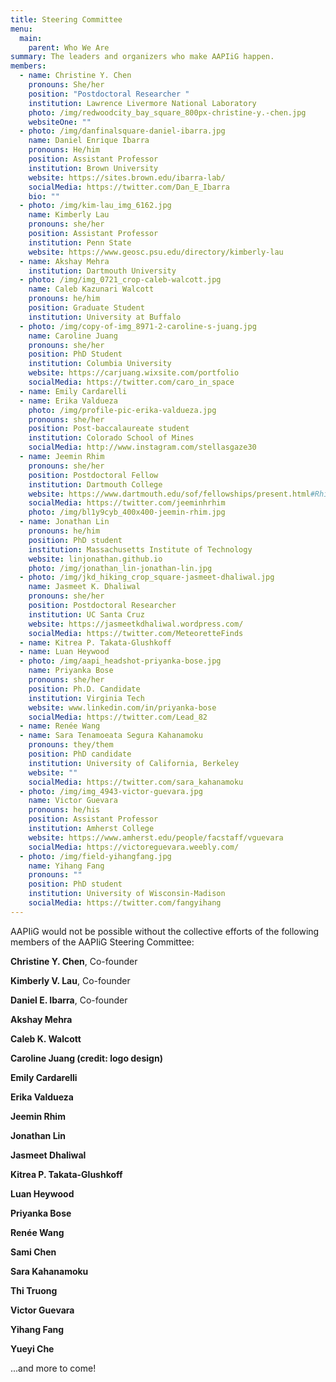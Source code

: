 ```yaml
---
title: Steering Committee
menu:
  main:
    parent: Who We Are
summary: The leaders and organizers who make AAPIiG happen.
members:
  - name: Christine Y. Chen
    pronouns: She/her
    position: "Postdoctoral Researcher "
    institution: Lawrence Livermore National Laboratory
    photo: /img/redwoodcity_bay_square_800px-christine-y.-chen.jpg
    websiteOne: ""
  - photo: /img/danfinalsquare-daniel-ibarra.jpg
    name: Daniel Enrique Ibarra
    pronouns: He/him
    position: Assistant Professor
    institution: Brown University
    website: https://sites.brown.edu/ibarra-lab/
    socialMedia: https://twitter.com/Dan_E_Ibarra
    bio: ""
  - photo: /img/kim-lau_img_6162.jpg
    name: Kimberly Lau
    pronouns: she/her
    position: Assistant Professor
    institution: Penn State
    website: https://www.geosc.psu.edu/directory/kimberly-lau
  - name: Akshay Mehra
    institution: Dartmouth University
  - photo: /img/img_0721_crop-caleb-walcott.jpg
    name: Caleb Kazunari Walcott
    pronouns: he/him
    position: Graduate Student
    institution: University at Buffalo
  - photo: /img/copy-of-img_8971-2-caroline-s-juang.jpg
    name: Caroline Juang
    pronouns: she/her
    position: PhD Student
    institution: Columbia University
    website: https://carjuang.wixsite.com/portfolio
    socialMedia: https://twitter.com/caro_in_space
  - name: Emily Cardarelli
  - name: Erika Valdueza
    photo: /img/profile-pic-erika-valdueza.jpg
    pronouns: she/her
    position: Post-baccalaureate student
    institution: Colorado School of Mines
    socialMedia: http://www.instagram.com/stellasgaze30
  - name: Jeemin Rhim
    pronouns: she/her
    position: Postdoctoral Fellow
    institution: Dartmouth College
    website: https://www.dartmouth.edu/sof/fellowships/present.html#Rhim
    socialMedia: https://twitter.com/jeeminhrhim
    photo: /img/bl1y9cyb_400x400-jeemin-rhim.jpg
  - name: Jonathan Lin
    pronouns: he/him
    position: PhD student
    institution: Massachusetts Institute of Technology
    website: linjonathan.github.io
    photo: /img/jonathan_lin-jonathan-lin.jpg
  - photo: /img/jkd_hiking_crop_square-jasmeet-dhaliwal.jpg
    name: Jasmeet K. Dhaliwal
    pronouns: she/her
    position: Postdoctoral Researcher
    institution: UC Santa Cruz
    website: https://jasmeetkdhaliwal.wordpress.com/
    socialMedia: https://twitter.com/MeteoretteFinds
  - name: Kitrea P. Takata-Glushkoff
  - name: Luan Heywood
  - photo: /img/aapi_headshot-priyanka-bose.jpg
    name: Priyanka Bose
    pronouns: she/her
    position: Ph.D. Candidate
    institution: Virginia Tech
    website: www.linkedin.com/in/priyanka-bose
    socialMedia: https://twitter.com/Lead_82
  - name: Renée Wang
  - name: Sara Tenamoeata Segura Kahanamoku
    pronouns: they/them
    position: PhD candidate
    institution: University of California, Berkeley
    website: ""
    socialMedia: https://twitter.com/sara_kahanamoku
  - photo: /img/img_4943-victor-guevara.jpg
    name: Victor Guevara
    pronouns: he/his
    position: Assistant Professor
    institution: Amherst College
    website: https://www.amherst.edu/people/facstaff/vguevara
    socialMedia: https://victoreguevara.weebly.com/
  - photo: /img/field-yihangfang.jpg
    name: Yihang Fang
    pronouns: ""
    position: PhD student
    institution: University of Wisconsin-Madison
    socialMedia: https://twitter.com/fangyihang
---
```


AAPIiG would not be possible without the collective efforts of the following members of the AAPIiG Steering Committee:

**Christine Y. Chen**, Co-founder

**Kimberly V. Lau**, Co-founder

**Daniel E. Ibarra**, Co-founder

**Akshay Mehra**

**Caleb K. Walcott**

**Caroline Juang (credit: logo design)**

**Emily Cardarelli**

**Erika Valdueza**

**Jeemin Rhim**

**Jonathan Lin**

**Jasmeet Dhaliwal**

**Kitrea P. Takata-Glushkoff**

**Luan Heywood**

**Priyanka Bose**

**Renée Wang**

**Sami Chen**

**Sara Kahanamoku**

**Thi Truong**

**Victor Guevara**

**Yihang Fang**

**Yueyi Che**

...and more to come!